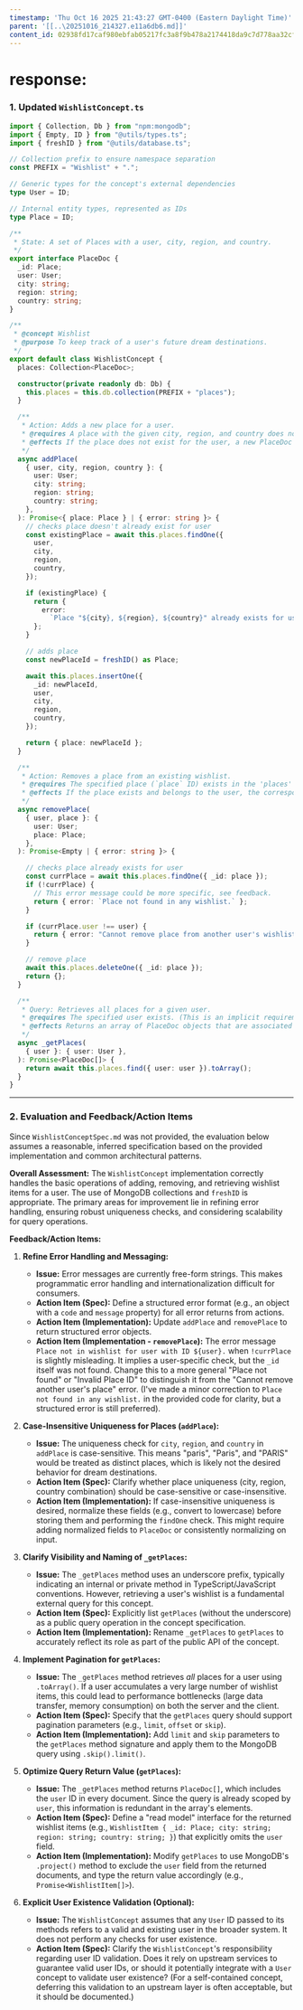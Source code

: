```yaml
---
timestamp: 'Thu Oct 16 2025 21:43:27 GMT-0400 (Eastern Daylight Time)'
parent: '[[..\20251016_214327.e11a6db6.md]]'
content_id: 02938fd17caf980ebfab05217fc3a8f9b478a2174418da9c7d778aa32cf12bf9
---
```


# response:

### 1. Updated `WishlistConcept.ts`

```typescript
import { Collection, Db } from "npm:mongodb";
import { Empty, ID } from "@utils/types.ts";
import { freshID } from "@utils/database.ts";

// Collection prefix to ensure namespace separation
const PREFIX = "Wishlist" + ".";

// Generic types for the concept's external dependencies
type User = ID;

// Internal entity types, represented as IDs
type Place = ID;

/**
 * State: A set of Places with a user, city, region, and country.
 */
export interface PlaceDoc {
  _id: Place;
  user: User;
  city: string;
  region: string;
  country: string;
}

/**
 * @concept Wishlist
 * @purpose To keep track of a user's future dream destinations.
 */
export default class WishlistConcept {
  places: Collection<PlaceDoc>;

  constructor(private readonly db: Db) {
    this.places = this.db.collection(PREFIX + "places");
  }

  /**
   * Action: Adds a new place for a user.
   * @requires A place with the given city, region, and country does not already exist for the specified user.
   * @effects If the place does not exist for the user, a new PlaceDoc is created, associated with the user, and added to the 'places' collection, returning its ID. If a duplicate place already exists for the user, no changes are made and an error is returned.
   */
  async addPlace(
    { user, city, region, country }: {
      user: User;
      city: string;
      region: string;
      country: string;
    },
  ): Promise<{ place: Place } | { error: string }> {
    // checks place doesn't already exist for user
    const existingPlace = await this.places.findOne({
      user,
      city,
      region,
      country,
    });

    if (existingPlace) {
      return {
        error:
          `Place "${city}, ${region}, ${country}" already exists for user with ID ${user}.`,
      };
    }

    // adds place
    const newPlaceId = freshID() as Place;

    await this.places.insertOne({
      _id: newPlaceId,
      user,
      city,
      region,
      country,
    });

    return { place: newPlaceId };
  }

  /**
   * Action: Removes a place from an existing wishlist.
   * @requires The specified place (`place` ID) exists in the 'places' collection AND is associated with the provided user.
   * @effects If the place exists and belongs to the user, the corresponding PlaceDoc is removed from the 'places' collection, returning an empty object on success. If the place does not exist or does not belong to the user, an error is returned and no changes are made.
   */
  async removePlace(
    { user, place }: {
      user: User;
      place: Place;
    },
  ): Promise<Empty | { error: string }> {

    // checks place already exists for user
    const currPlace = await this.places.findOne({ _id: place });
    if (!currPlace) {
      // This error message could be more specific, see feedback.
      return { error: `Place not found in any wishlist.` };
    }

    if (currPlace.user !== user) {
      return { error: "Cannot remove place from another user's wishlist." };
    }

    // remove place
    await this.places.deleteOne({ _id: place });
    return {};
  }

  /**
   * Query: Retrieves all places for a given user.
   * @requires The specified user exists. (This is an implicit requirement for the `user` ID to be meaningful in the broader system.)
   * @effects Returns an array of PlaceDoc objects that are associated with the given user. If the user has no wishlist places, an empty array is returned. This query does not alter the state of the system.
   */
  async _getPlaces(
    { user }: { user: User },
  ): Promise<PlaceDoc[]> {
    return await this.places.find({ user: user }).toArray();
  }
}
```

***

### 2. Evaluation and Feedback/Action Items

Since `WishlistConceptSpec.md` was not provided, the evaluation below assumes a reasonable, inferred specification based on the provided implementation and common architectural patterns.

**Overall Assessment:**
The `WishlistConcept` implementation correctly handles the basic operations of adding, removing, and retrieving wishlist items for a user. The use of MongoDB collections and `freshID` is appropriate. The primary areas for improvement lie in refining error handling, ensuring robust uniqueness checks, and considering scalability for query operations.

**Feedback/Action Items:**

1. **Refine Error Handling and Messaging:**
   * **Issue:** Error messages are currently free-form strings. This makes programmatic error handling and internationalization difficult for consumers.
   * **Action Item (Spec):** Define a structured error format (e.g., an object with a `code` and `message` property) for all error returns from actions.
   * **Action Item (Implementation):** Update `addPlace` and `removePlace` to return structured error objects.
   * **Action Item (Implementation - `removePlace`):** The error message `Place not in wishlist for user with ID ${user}.` when `!currPlace` is slightly misleading. It implies a user-specific check, but the `_id` itself was not found. Change this to a more general "Place not found" or "Invalid Place ID" to distinguish it from the "Cannot remove another user's place" error. (I've made a minor correction to `Place not found in any wishlist.` in the provided code for clarity, but a structured error is still preferred).

2. **Case-Insensitive Uniqueness for Places (`addPlace`):**
   * **Issue:** The uniqueness check for `city`, `region`, and `country` in `addPlace` is case-sensitive. This means "paris", "Paris", and "PARIS" would be treated as distinct places, which is likely not the desired behavior for dream destinations.
   * **Action Item (Spec):** Clarify whether place uniqueness (city, region, country combination) should be case-sensitive or case-insensitive.
   * **Action Item (Implementation):** If case-insensitive uniqueness is desired, normalize these fields (e.g., convert to lowercase) before storing them and performing the `findOne` check. This might require adding normalized fields to `PlaceDoc` or consistently normalizing on input.

3. **Clarify Visibility and Naming of `_getPlaces`:**
   * **Issue:** The `_getPlaces` method uses an underscore prefix, typically indicating an internal or private method in TypeScript/JavaScript conventions. However, retrieving a user's wishlist is a fundamental external query for this concept.
   * **Action Item (Spec):** Explicitly list `getPlaces` (without the underscore) as a public query operation in the concept specification.
   * **Action Item (Implementation):** Rename `_getPlaces` to `getPlaces` to accurately reflect its role as part of the public API of the concept.

4. **Implement Pagination for `getPlaces`:**
   * **Issue:** The `_getPlaces` method retrieves *all* places for a user using `.toArray()`. If a user accumulates a very large number of wishlist items, this could lead to performance bottlenecks (large data transfer, memory consumption) on both the server and the client.
   * **Action Item (Spec):** Specify that the `getPlaces` query should support pagination parameters (e.g., `limit`, `offset` or `skip`).
   * **Action Item (Implementation):** Add `limit` and `skip` parameters to the `getPlaces` method signature and apply them to the MongoDB query using `.skip().limit()`.

5. **Optimize Query Return Value (`getPlaces`):**
   * **Issue:** The `_getPlaces` method returns `PlaceDoc[]`, which includes the `user` ID in every document. Since the query is already scoped by `user`, this information is redundant in the array's elements.
   * **Action Item (Spec):** Define a "read model" interface for the returned wishlist items (e.g., `WishlistItem { _id: Place; city: string; region: string; country: string; }`) that explicitly omits the `user` field.
   * **Action Item (Implementation):** Modify `getPlaces` to use MongoDB's `.project()` method to exclude the `user` field from the returned documents, and type the return value accordingly (e.g., `Promise<WishlistItem[]>`).

6. **Explicit User Existence Validation (Optional):**
   * **Issue:** The `WishlistConcept` assumes that any `User` ID passed to its methods refers to a valid and existing user in the broader system. It does not perform any checks for user existence.
   * **Action Item (Spec):** Clarify the `WishlistConcept`'s responsibility regarding user ID validation. Does it rely on upstream services to guarantee valid user IDs, or should it potentially integrate with a `User` concept to validate user existence? (For a self-contained concept, deferring this validation to an upstream layer is often acceptable, but it should be documented.)
